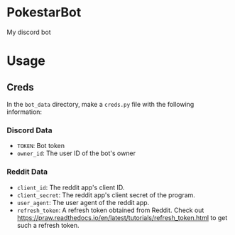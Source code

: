 # PokestarBot

My discord bot

# Usage

## Creds

In the `bot_data` directory, make a `creds.py` file with the following information:

### Discord Data

* `TOKEN`: Bot token
* `owner_id`: The user ID of the bot's owner

### Reddit Data

* `client_id`: The reddit app's client ID.
* `client_secret`: The reddit app's client secret of the program.
* `user_agent`: The user agent of the reddit app.
* `refresh_token`: A refresh token obtained from Reddit. Check out https://praw.readthedocs.io/en/latest/tutorials/refresh_token.html to get such a
  refresh token.

